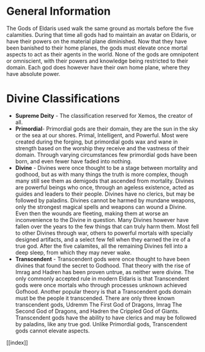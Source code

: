 # General Information

The Gods of Eldaris used walk the same ground as mortals before the five calamities. During that time all gods had to maintain an avatar on Eldaris, or have their powers on the material plane diminished. Now that they have been banished to their home planes, the gods must elevate once mortal aspects to act as their agents in the world. None of the gods are omnipotent or omniscient, with their powers and knowledge being restricted to their domain. Each god does however have their own home plane, where they have absolute power.

# Divine Classifications
- **Supreme Deity** - The classification reserved for Xemos, the creator of all.
- **Primordial**- Primordial gods are their domain, they are the sun in the sky or the sea at our shores. Primal, Intelligent, and Powerful. Most were created during the forging, but primordial gods wax and wane in strength based on the worship they receive and the vastness of their domain. Through varying circumstances few primordial gods have been born, and even fewer have faded into nothing.
- **Divine** - Divines were once thought to be a stage between mortality and godhood, but as with many things the truth is more complex, though many still see them as demigods that ascended from mortality. Divines are powerful beings who once, through an ageless existence, acted as guides and leaders to their people. Divines have no clerics, but may be followed by paladins. Divines cannot be harmed by mundane weapons, only the strongest magical spells and weapons can wound a Divine. Even then the wounds are fleeting, making them at worse an inconvenience to the Divine in question. Many Divines however have fallen over the years to the few things that can truly harm them. Most fell to other Divines through war, others to powerful mortals with specially designed artifacts, and a select few fell when they earned the ire of a true god. After the five calamites, all the remaining Divines fell into a deep sleep, from which they may never wake. 
- **Transcendent** - Transcendent gods were once thought to have been divines that found the secret to Godhood. That theory with the rise of Imrag and Hadren has been proven untrue, as neither were divine. The only commonly accepted rule in modern Eldaris is that Transcendent gods were once mortals who through processes unknown achieved Gofhood. Another popular theory is that a Transcendent gods domain must be the people it transcended. There are only three known transcendent gods, Udremm The First God of Dragons, Imrag The Second God of Dragons, and Hadren the Crippled God of Giants. Transcendent gods have  the ability to have clerics and may be followed by paladins, like any true god. Unlike Primordial gods, Transcendent gods cannot elevate aspects.

[[index]]